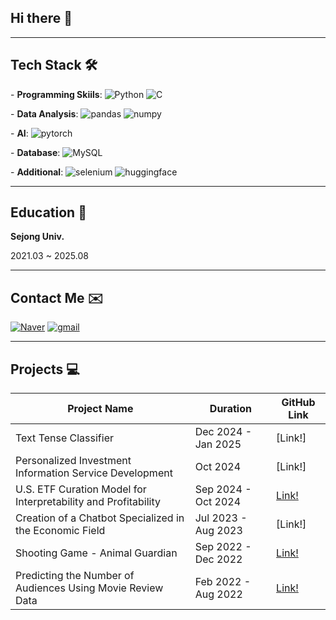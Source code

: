 ## Hi there 👋

---

## Tech Stack 🛠️
\- **Programming Skiils**: ![Python](https://img.shields.io/badge/python-3776AB?style=for-the-badge&logo=python&logoColor=white)
![C](https://img.shields.io/badge/c-A8B9CC?style=for-the-badge&logo=c&logoColor=white)

\- **Data Analysis**: ![pandas](https://img.shields.io/badge/pandas-150458?style=for-the-badge&logo=pandas&logoColor=white)
![numpy](https://img.shields.io/badge/numpy-013243?style=for-the-badge&logo=numpy&logoColor=white)

\- **AI**: ![pytorch](https://img.shields.io/badge/pytorch-EE4C2C?style=for-the-badge&logo=pytorch&logoColor=white)

\- **Database**: ![MySQL](https://img.shields.io/badge/mysql-4479A1?style=for-the-badge&logo=mysql&logoColor=white)

\- **Additional**: ![selenium](https://img.shields.io/badge/selenium-43B02A?style=for-the-badge&logo=selenium&logoColor=white)
![huggingface](https://img.shields.io/badge/huggingface-FFD21E?style=for-the-badge&logo=huggingface&logoColor=white)

---

## Education 🏫

**Sejong Univ.**

2021.03 ~ 2025.08

---

## Contact Me ✉️

[![Naver](https://img.shields.io/badge/naver-03C75A?style=for-the-badge&logo=naver&logoColor=white)](mailto:jackson0511@naver.com)
[![gmail](https://img.shields.io/badge/gmail-EA4335?style=for-the-badge&logo=gmail&logoColor=white)](mailto:mihy1968@gmail.com)

---

## Projects 💻

| Project Name                                      | Duration             | GitHub Link          |
|--------------------------------------------------|----------------------|----------------------|
| Text Tense Classifier                            | Dec 2024 - Jan 2025  | [Link!]               |
| Personalized Investment Information Service Development | Oct 2024             | [Link!]               |
| U.S. ETF Curation Model for Interpretability and Profitability | Sep 2024 - Oct 2024  | [Link!](https://github.com/arkjackson/U.S.-ETF-Curation)               |
| Creation of a Chatbot Specialized in the Economic Field | Jul 2023 - Aug 2023  | [Link!]               |
| Shooting Game - Animal Guardian                  | Sep 2022 - Dec 2022  | [Link!](https://github.com/LongHonor/AnimalGuardian)               |
| Predicting the Number of Audiences Using Movie Review Data | Feb 2022 - Aug 2022  | [Link!](https://github.com/arkjackson/MovieAudiencePrediction)               |

<!--
**arkjackson/arkjackson** is a ✨ _special_ ✨ repository because its `README.md` (this file) appears on your GitHub profile.

Here are some ideas to get you started:

- 🔭 I’m currently working on ...
- 🌱 I’m currently learning ...
- 👯 I’m looking to collaborate on ...
- 🤔 I’m looking for help with ...
- 💬 Ask me about ...
- 📫 How to reach me: ...
- 😄 Pronouns: ...
- ⚡ Fun fact: ...
-->
